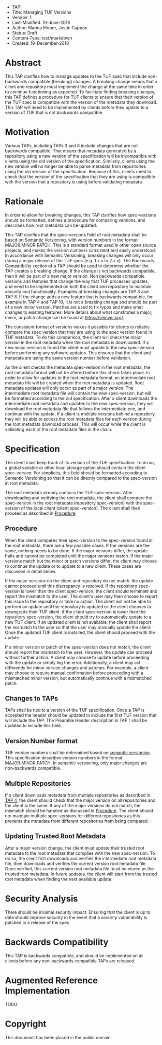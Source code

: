 * TAP:
* Title: Managing TUF Versions
* Version: 1
* Last-Modified: 10-June-2018
* Author: Marina Moore, Justin Cappos
* Status: Draft
* Content-Type: text/markdown
* Created: 19-December-2018

# Abstract

This TAP clarifies how to manage updates to the TUF spec that include non-backwards compatible (breaking) changes. A breaking change means that a client and repository must implement the change at the same time in order to continue functioning as expected. To facilitate finding breaking changes, this TAP defines a procedure for TUF clients to ensure that their version of the TUF spec is compatible with the version of the metadata they download. This TAP will need to be implemented by clients before they update to a version of TUF that is not backwards compatible.

# Motivation

Various TAPs, including TAPs 3 and 8 include changes that are not backwards compatible. That means that metadata generated by a repository using a new version of the specification will be incompatible with clients using the old version of the specification. Similarly, clients using the new version will no longer be able to parse metadata from repositories using the old version of the specification. Because of this, clients need to check that the version of the specification that they are using is compatible with the version that a repository is using before validating metadata.

# Rationale

In order to allow for breaking changes, this TAP clarifies how spec-versions should be formatted, defines a procedure for comparing versions, and describes how root metadata can be updated.

This TAP clarifies that the spec-versions field of root metadata shall be based on [Semantic Versioning](https://semver.org/), with version numbers in the format MAJOR.MINOR.PATCH. This is a standard format used in other open source projects, and makes the version numbers consistent and easily understood. In accordance with Semantic Versioning, breaking changes will only occur during a major release of the TUF spec (e.g. 1.x.x to 2.x.x). The Backwards Compatibility section of a TAP should be used to determine whether the TAP creates a breaking change. If the change is not backwards compatible, then it will be part of a new major version. Non backwards compatible versions add features that change the way that TUF processes updates, and need to be implemented on both the client and repository to maintain security and functionality. Examples of breaking changes are TAP 3 and TAP 8. If the change adds a new feature that is backwards compatible, for example in TAP 4 and TAP 10, it is not a breaking change and should be part of a new minor version. Patches are used to fix typos and make small changes to existing features. More details about what constitutes a major, minor, or patch change can be found at https://semver.org/.

The consistent format of versions makes it possible for clients to reliably compare the spec version that they are using to the spec version found in TUF metadata. To do this comparison, the client will check the major version in the root metadata when the root metadata is downloaded. If a new major version is found the client must update to the new spec-version before performing any software updates. This ensures that the client and metadata are using the same version number before validation.

As the client checks the metadata spec-version in the root metadata, the root metadata format will not be altered before this check takes place. In order to allow for updates to the root metadata format, an intermediate root metadata file will be created when the root metadata is updated. Root metadata updates will only occur as part of a major version. The intermediate root metadata file will contain the new spec-version, but will be formatted according to the old specification. After a client downloads the intermediate root metadata and updates to the new spec-version, they will download the root metadata file that follows the intermediate one, and continue with the update. If a client is multiple versions behind a repository, they will be able to access the root metadata files for each version during the root metadata download process. This will occur while the client is validating each of the root metadata files in the chain.

# Specification

The client must keep track of its version of the TUF specification. To do so, a global variable or other local storage option should contain the client spec-version. For simplicity, this field should be formatted according to Semantic Versioning so that it can be directly compared to the spec-version in root metadata.

The root metadata already contains the TUF spec-version. After downloading and verifying the root metadata, the client shall compare the spec-version in the root metadata (repository spec-version) with the spec-version of the local client (client spec-version). The client shall then proceed as described in [Procedure](#procedure).

## Procedure

When the client compares their spec-version to the spec-version found in the root metadata, there are a few possible cases. If the versions are the same, nothing needs to be done. If the major versions differ, the update halts and cannot be completed until the major versions match. If the major versions match but the minor or patch versions differ, the client may choose to continue the update or to update to a new client. These cases are discussed in detail below.

If the major versions on the client and repository do not match, the update cannot proceed until this discrepancy is resolved. If the repository spec-version is lower than the client spec-version, the client should terminate and report the mismatch to the user. The client's user may then choose to report this issue to the repository or take no action. The client will not be able to perform an update until the repository is updated or the client chooses to downgrade their TUF client. If the client spec-version is lower than the repository spec-version, the client should try to automatically update to a new TUF client. If an updated client is not available, the client shall report the mismatch to the user so that the user may manually update the client. Once the updated TUF client is installed, the client should proceed with the update.

If a minor version or patch of the spec-version does not match, the client should report the mismatch to the user. However, the update can proceed without further action. A client may choose to update before proceeding with the update or simply log the error. Additionally, a client may act differently for minor version changes and patches. For example, a client may choose to require manual confirmation before proceeding with a mismatched minor version, but automatically continue with a mismatched patch.

## Changes to TAPs
TAPs shall be tied to a version of the TUF specification. Once a TAP is accepted the header should be updated to include the first TUF version that will include the TAP. The Preamble Header description in TAP 1 shall be updated to include this field.

## Version Number format

TUF version numbers shall be determined based on [semantic versioning](https://semver.org/). This specification describes version numbers in the format MAJOR.MINOR.PATCH. In semantic versioning, only major changes are non-backwards compatible.

## Multiple Repositories
If a client downloads metadata from multiple repositories as described in [TAP 4](https://github.com/theupdateframework/taps/blob/master/tap4.md), the client should check that the major version on all repositories and the client is the same. If any of the major versions do not match, the mismatch should be handled as discussed in [Procedure](#procedure). The client should not maintain multiple spec-versions for different repositories as this prevents the metadata from different repositories from being compared.

## Updating Trusted Root Metadata
After a major version change, the client must update their trusted root metadata to the root metadata that complies with the new spec-version. To do so, the client first downloads and verifies the intermediate root metadata file, then downloads and verifies the current version root metadata file. Once verified, this current version root metadata file must be stored as the trusted root metadata. In future updates, the client will start from the trusted root metadata when finding the next available update.

# Security Analysis

There should be minimal security impact. Ensuring that the client is up to date should improve security in the event that a security vulnerability is patched in a release of the spec.

# Backwards Compatibility

This TAP is backwards compatible, and should be implemented on all clients before any non-backwards compatible TAPs are released.

# Augmented Reference Implementation

TODO

# Copyright

This document has been placed in the public domain.
